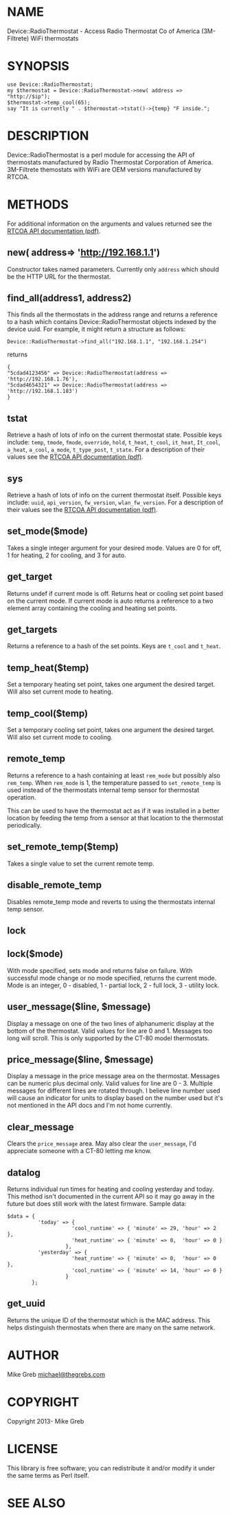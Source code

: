 # NAME

Device::RadioThermostat - Access Radio Thermostat Co of America (3M-Filtrete) WiFi thermostats

# SYNOPSIS

    use Device::RadioThermostat;
    my $thermostat = Device::RadioThermostat->new( address => "http://$ip");
    $thermostat->temp_cool(65);
    say "It is currently " . $thermostat->tstat()->{temp} "F inside.";

# DESCRIPTION

Device::RadioThermostat is a perl module for accessing the API of thermostats
manufactured by Radio Thermostat Corporation of America.  3M-Filtrete themostats
with WiFi are OEM versions manufactured by RTCOA.

# METHODS

For additional information on the arguments and values returned see the
[RTCOA API documentation (pdf)](http://www.radiothermostat.com/documents/RTCOAWiFIAPIV1_3.pdf).

## new( address=> 'http://192.168.1.1')

Constructor takes named parameters.  Currently only `address` which should be
the HTTP URL for the thermostat.

## find\_all(address1, address2)

This finds all the thermostats in the address range and returns a reference to a hash
which contains Device::RadioThermostat objects indexed by the device uuid. For example,
it might return a structure as follows:

    Device::RadioThermostat->find_all("192.168.1.1", "192.168.1.254")

returns

    {
    "5cdad4123456" => Device::RadioThermostat(address => 'http://192.168.1.76'),
    "5cdad4654321" => Device::RadioThermostat(address => 'http://192.168.1.183')
    }

## tstat

Retrieve a hash of lots of info on the current thermostat state.  Possible keys
include: `temp`, `tmode`, `fmode`, `override`, `hold`, `t_heat`,
`t_cool`, `it_heat`, `It_cool`, `a_heat`, `a_cool`, `a_mode`,
`t_type_post`, `t_state`.  For a description of their values see the
[RTCOA API documentation (pdf)](http://www.radiothermostat.com/documents/RTCOAWiFIAPIV1_3.pdf).

## sys

Retrieve a hash of lots of info on the current thermostat itself.  Possible keys
include: `uuid`, `api_version`, `fw_version`, `wlan_fw_version`.
For a description of their values see the
[RTCOA API documentation (pdf)](http://www.radiothermostat.com/documents/RTCOAWiFIAPIV1_3.pdf).

## set\_mode($mode)

Takes a single integer argument for your desired mode. Values are 0 for off, 1 for
heating, 2 for cooling, and 3 for auto.

## get\_target

Returns undef if current mode is off.  Returns heat or cooling set point based
on the current mode.  If current mode is auto returns a reference to a two
element array containing the cooling and heating set points.

## get\_targets

Returns a reference to a hash of the set points.  Keys are `t_cool` and `t_heat`.

## temp\_heat($temp)

Set a temporary heating set point, takes one argument the desired target.  Will
also set current mode to heating.

## temp\_cool($temp)

Set a temporary cooling set point, takes one argument the desired target.  Will
also set current mode to cooling.

## remote\_temp

Returns a reference to a hash containing at least `rem_mode` but possibly also
`rem_temp`.  When `rem_mode` is 1, the temperature passed to `set_remote_temp`
is used instead of the thermostats internal temp sensor for thermostat operation.

This can be used to have the thermostat act as if it was installed in a better
location by feeding the temp from a sensor at that location to the thermostat
periodically.

## set\_remote\_temp($temp)

Takes a single value to set the current remote temp.

## disable\_remote\_temp

Disables remote\_temp mode and reverts to using the thermostats internal temp
sensor.

## lock

## lock($mode)

With mode specified, sets mode and returns false on failure.  With successful
mode change or no mode specified, returns the current mode.  Mode is an integer,
0 - disabled, 1 - partial lock, 2 - full lock, 3 - utility lock.

## user\_message($line, $message)

Display a message on one of the two lines of alphanumeric display at the bottom
of the thermostat.  Valid values for line are 0 and 1.  Messages too long will
scroll.  This is only supported by the CT-80 model thermostats.

## price\_message($line, $message)

Display a message in the price message area on the thermostat.  Messages can be
numeric plus decimal only.  Valid values for line are 0 - 3.  Multiple messages
for different lines are rotated through.  I believe line number used will cause
an indicator for units to display based on the number used but it's not
mentioned in the API docs and I'm not home currently.

## clear\_message

Clears the `price_message` area.  May also clear the `user_message`, I'd
appreciate someone with a CT-80 letting me know.

## datalog

Returns individual run times for heating and cooling yesterday and today.  This
method isn't documented in the current API so it may go away in the future but
does still work with the latest firmware. Sample data:

    $data = {
              'today' => {
                         'cool_runtime' => { 'minute' => 29, 'hour' => 2 },
                         'heat_runtime' => { 'minute' => 0,  'hour' => 0 }
                       },
              'yesterday' => {
                         'heat_runtime' => { 'minute' => 0,  'hour' => 0 },
                         'cool_runtime' => { 'minute' => 14, 'hour' => 0 }
                       }
            };

## get\_uuid

Returns the unique ID of the thermostat which is the MAC address. This helps
distinguish thermostats when there are many on the same network.

# AUTHOR

Mike Greb <michael@thegrebs.com>

# COPYRIGHT

Copyright 2013- Mike Greb

# LICENSE

This library is free software; you can redistribute it and/or modify
it under the same terms as Perl itself.

# SEE ALSO
